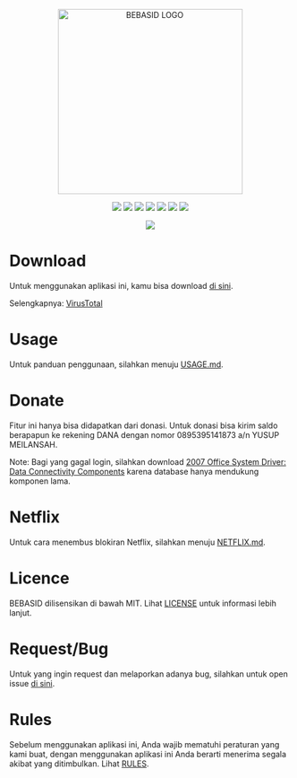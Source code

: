 <p align="center">
    <img src="https://github.com/bebasid/bebasid/blob/master/dev/resources/logo-black.png" alt="BEBASID LOGO" width="330">
</p>
<p align="center">
    <img src="https://img.shields.io/github/license/bebasid/bebasid.svg?style=flat-square">
    <img src="https://img.shields.io/github/stars/bebasid/bebasid.svg?style=flat-square">
    <img src="https://img.shields.io/github/forks/bebasid/bebasid.svg?style=flat-square">
    <img src="https://img.shields.io/github/issues-closed/bebasid/bebasid.svg?style=flat-square">
    <img src="https://img.shields.io/github/last-commit/bebasid/bebasid.svg?style=flat-square">
    <img src="https://img.shields.io/github/size/bebasid/bebasid/releases/hosts.svg?style=flat-square">
    <img src="https://img.shields.io/github/contributors/bebasid/bebasid?style=flat-square">
</p>

<p align="center">
    <a href="https://discord.gg/q7AAX3W"><img src="https://img.shields.io/discord/630415907021389825?label=Discord&style=for-the-badge"></a>
</p>

# Download
Untuk menggunakan aplikasi ini, kamu bisa download [di sini](https://bebasid.github.io).

Selengkapnya: [VirusTotal](https://www.virustotal.com/gui/file/a160cd098a0bda38eae924b4a457a6059bed6662d4833271397728aaa3bd8aa6/detection)

# Usage
Untuk panduan penggunaan, silahkan menuju [USAGE.md](https://github.com/bebasid/bebasid/blob/master/dev/readme/USAGE.md).

# Donate
Fitur ini hanya bisa didapatkan dari donasi. Untuk donasi bisa kirim saldo berapapun ke rekening DANA dengan nomor 0895395141873 a/n YUSUP MEILANSAH. 

Note: Bagi yang gagal login, silahkan download [2007 Office System Driver: Data Connectivity Components](https://download.cnet.com/2007-Office-System-Driver-Data-Connectivity-Components/3000-10254_4-75452798.html) karena database hanya mendukung komponen lama.

# Netflix
Untuk cara menembus blokiran Netflix, silahkan menuju [NETFLIX.md](https://github.com/bebasid/bebasid/blob/master/dev/readme/NETFLIX.md).

# Licence
BEBASID dilisensikan di bawah MIT. Lihat [LICENSE](https://github.com/bebasid/bebasid/blob/master/LICENSE) untuk informasi lebih lanjut.

# Request/Bug
Untuk yang ingin request dan melaporkan adanya bug, silahkan untuk open issue [di sini](https://github.com/bebasid/bebasid/issues/new/choose).

# Rules
Sebelum menggunakan aplikasi ini, Anda wajib mematuhi peraturan yang kami buat, dengan menggunakan aplikasi ini Anda berarti menerima segala akibat yang ditimbulkan. Lihat [RULES](https://github.com/bebasid/bebasid/blob/master/dev/readme/RULES.md).
